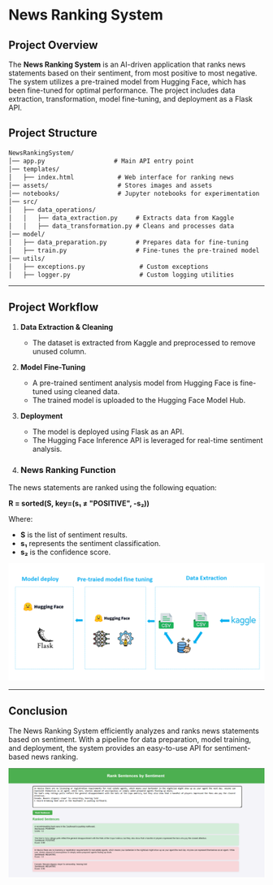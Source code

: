 # News Ranking System

## Project Overview
The **News Ranking System** is an AI-driven application that ranks news statements based on their sentiment, from most positive to most negative. The system utilizes a pre-trained model from Hugging Face, which has been fine-tuned for optimal performance. The project includes data extraction, transformation, model fine-tuning, and deployment as a Flask API.

## Project Structure
```
NewsRankingSystem/
│── app.py                   # Main API entry point
│── templates/
│   ├── index.html            # Web interface for ranking news
│── assets/                   # Stores images and assets
│── notebooks/                # Jupyter notebooks for experimentation
│── src/
│   ├── data_operations/
│   │   ├── data_extraction.py     # Extracts data from Kaggle
│   │   ├── data_transformation.py # Cleans and processes data
│── model/
│   ├── data_preparation.py        # Prepares data for fine-tuning
│   ├── train.py                   # Fine-tunes the pre-trained model
│── utils/
│   ├── exceptions.py               # Custom exceptions
│   ├── logger.py                   # Custom logging utilities
```

---

## Project Workflow

1. **Data Extraction & Cleaning**
   - The dataset is extracted from Kaggle and preprocessed to remove unused column.
   
2. **Model Fine-Tuning**
   - A pre-trained sentiment analysis model from Hugging Face is fine-tuned using cleaned data.
   - The trained model is uploaded to the Hugging Face Model Hub.
   
3. **Deployment**
   - The model is deployed using Flask as an API.
   - The Hugging Face Inference API is leveraged for real-time sentiment analysis.
   
4. ### News Ranking Function
The news statements are ranked using the following equation:

**R = sorted(S, key=(s₁ ≠ "POSITIVE", -s₂))**

Where:
- **S** is the list of sentiment results.
- **s₁** represents the sentiment classification.
- **s₂** is the confidence score.


![Ranking Process](https://github.com/AdanALalawni/NewsRankingSystem-/blob/main/assets/Project_Outlines.png)

---

## Conclusion
The News Ranking System efficiently analyzes and ranks news statements based on sentiment. With a pipeline for data preparation, model training, and deployment, the system provides an easy-to-use API for sentiment-based news ranking.

![Results](https://github.com/AdanALalawni/NewsRankingSystem-/blob/main/assets/Webscreen.png)

